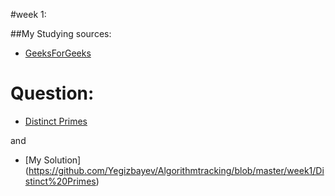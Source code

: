 #week 1:

##My Studying sources:
- [GeeksForGeeks](http://www.geeksforgeeks.org/sieve-of-eratosthenes/)

# Question:
- [Distinct Primes](http://www.spoj.com/problems/AMR11E/)

and 

- [My Solution] (https://github.com/Yegizbayev/Algorithmtracking/blob/master/week1/Distinct%20Primes)


